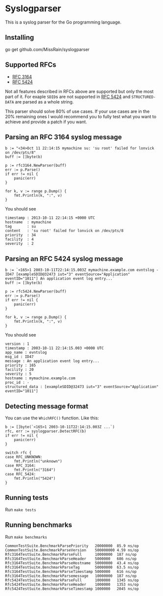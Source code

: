 Syslogparser
============

This is a syslog parser for the Go programming language.

Installing
----------

go get github.com/MissRain/syslogparser

Supported RFCs
--------------

- [RFC 3164][RFC 3164]
- [RFC 5424][RFC 5424]

Not all features described in RFCs above are supported but only the most
part of it. For exaple `SDID`s are not supported in [RFC 5424][RFC 5424] and
`STRUCTURED-DATA` are parsed as a whole string.

This parser should solve 80% of use cases. If your use cases are in the
20% remaining ones I would recommend you to fully test what you want to
achieve and provide a patch if you want.

Parsing an RFC 3164 syslog message
----------------------------------

	b := "<34>Oct 11 22:14:15 mymachine su: 'su root' failed for lonvick on /dev/pts/8"
	buff := []byte(b)

	p := rfc3164.NewParser(buff)
	err := p.Parse()
	if err != nil {
		panic(err)
	}

	for k, v := range p.Dump() {
		fmt.Println(k, ":", v)
	}

You should see

    timestamp : 2013-10-11 22:14:15 +0000 UTC
    hostname  : mymachine
    tag       : su
    content   : 'su root' failed for lonvick on /dev/pts/8
    priority  : 34
    facility  : 4
    severity  : 2

Parsing an RFC 5424 syslog message
----------------------------------

	b := `<165>1 2003-10-11T22:14:15.003Z mymachine.example.com evntslog - ID47 [exampleSDID@32473 iut="3" eventSource="Application" eventID="1011"] An application event log entry...`
	buff := []byte(b)

	p := rfc5424.NewParser(buff)
	err := p.Parse()
	if err != nil {
		panic(err)
	}

	for k, v := range p.Dump() {
		fmt.Println(k, ":", v)
	}

You should see

    version : 1
    timestamp : 2003-10-11 22:14:15.003 +0000 UTC
    app_name : evntslog
    msg_id : ID47
    message : An application event log entry...
    priority : 165
    facility : 20
    severity : 5
    hostname : mymachine.example.com
    proc_id : -
    structured_data : [exampleSDID@32473 iut="3" eventSource="Application" eventID="1011"]

Detecting message format
------------------------

You can use the `WhichRFC()` function. Like this:

	b := []byte(`<165>1 2003-10-11T22:14:15.003Z ...`)
	rfc, err := syslogparser.DetectRFC(b)
	if err != nil {
		panic(err)
	}

	switch rfc {
	case RFC_UNKNOWN:
		fmt.Println("unknown")
	case RFC_3164:
		fmt.Println("3164")
	case RFC_5424:
		fmt.Println("5424")
	}

Running tests
-------------

Run `make tests`

Running benchmarks
------------------

Run `make benchmarks`

    CommonTestSuite.BenchmarkParsePriority   20000000  85.9 ns/op
    CommonTestSuite.BenchmarkParseVersion    500000000 4.59 ns/op
    Rfc3164TestSuite.BenchmarkParseFull      10000000  187 ns/op
    Rfc3164TestSuite.BenchmarkParseHeader    5000000   686 ns/op
    Rfc3164TestSuite.BenchmarkParseHostname  50000000  43.4 ns/op
    Rfc3164TestSuite.BenchmarkParseTag       50000000  63.5 ns/op
    Rfc3164TestSuite.BenchmarkParseTimestamp 5000000   616 ns/op
    Rfc3164TestSuite.BenchmarkParsemessage   10000000  187 ns/op
    Rfc5424TestSuite.BenchmarkParseFull      1000000   1345 ns/op
    Rfc5424TestSuite.BenchmarkParseHeader    1000000   1353 ns/op
    Rfc5424TestSuite.BenchmarkParseTimestamp 1000000   2045 ns/op

[RFC 5424]: https://tools.ietf.org/html/rfc5424
[RFC 3164]: https://tools.ietf.org/html/rfc3164

